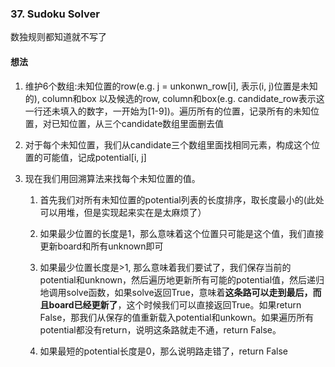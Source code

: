 ### 37. Sudoku Solver

数独规则都知道就不写了

#### 想法

1. 维护6个数组:未知位置的row(e.g. j = unkonwn_row[i], 表示(i, j)位置是未知的), column和box 以及候选的row, column和box(e.g. candidate_row表示这一行还未填入的数字，一开始为[1-9])。遍历所有的位置，记录所有的未知位置，对已知位置，从三个candidate数组里面删去值

2. 对于每个未知位置，我们从candidate三个数组里面找相同元素，构成这个位置的可能值，记成potential[i, j]

3. 现在我们用回溯算法来找每个未知位置的值。

   1. 首先我们对所有未知位置的potential列表的长度排序，取长度最小的(此处可以用堆，但是实现起来实在是太麻烦了）

   2. 如果最少位置的长度是1，那么意味着这个位置只可能是这个值，我们直接更新board和所有unknown即可

   3. 如果最少位置长度是>1, 那么意味着我们要试了，我们保存当前的potential和unknown，然后遍历地更新所有可能的potential值，然后递归地调用solve函数，如果solve返回True，意味着**这条路可以走到最后，而且board已经更新了**，这个时候我们可以直接返回True。如果return False，那我们从保存的值重新载入potential和unkown。如果遍历所有potential都没有return，说明这条路就走不通，return False。

   4. 如果最短的potential长度是0，那么说明路走错了，return False

      